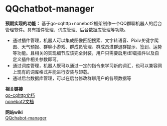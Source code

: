 # QQchatbot-manager

**预期实现的功能：** 基于go-cqhttp+nonebot2框架制作一个QQ群聊机器人的后台管理软件。具有插件管理、词库管理、后台数据库管理等功能。  
+ 通过插件管理，机器人可以集成图像匹配搜索、文字转语音、Pixiv关键字爬图、天气预报、群聊小游戏、群成员管理、群成员进群退群提示、签到、运势等功能。且相关的实现细节应该完全封装，用户只需要启用/卸载插件以及自定义插件相关参数即可。
+ 通过词库管理，机器人既可以通过一定的指令来学习新的词汇，也可以兼容网上现有的词库格式并能进行安装与卸载。
+ 通过后台数据库管理，可以在后台修改群聊用户的各项数据等  

**相关链接**  
[go-cqhttp文档](https://docs.go-cqhttp.org/)  
[nonebot2文档](https://v2.nonebot.dev/)

**网站wiki**  
[QQchabot-manager](https://亚托莉.com)

